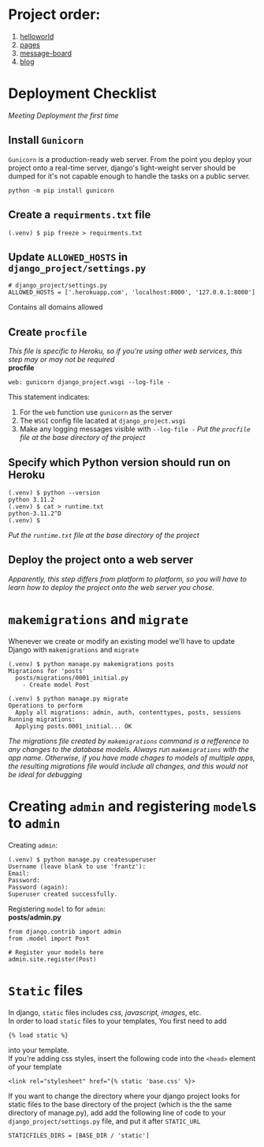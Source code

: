 # Project order:
1. [helloworld](https://github.com/Unmovable8911/hello-world)
2. [pages](https://github.com/Unmovable8911/pages)
3. [message-board](https://github.com/Unmovable8911/message-board)
4. [blog](https://github.com/Unmovable8911/blog)
# Deployment Checklist
*Meeting Deployment the first time*
## Install `Gunicorn`
`Gunicorn` is a production-ready web server. From the point you deploy your project onto
a real-time server, django's light-weight server should be dumped for it's not capable
enough to handle the tasks on a public server.  
```
python -m pip install gunicorn
```
## Create a `requirments.txt` file
```
(.venv) $ pip freeze > requirments.txt
```
## Update `ALLOWED_HOSTS` in `django_project/settings.py`
```
# django_project/settings.py
ALLOWED_HOSTS = ['.herokuapp.com', 'localhost:8000', '127.0.0.1:8000']
```  
Contains all domains allowed
## Create `procfile`
*This file is specific to Heroku, so if you're using other web services, this step may
or may not be required*  
**procfile**
```
web: gunicorn django_project.wsgi --log-file -
```  
This statement indicates:  
1. For the `web` function use `gunicorn` as the server
2. The `WSGI` config file lacated at `django_project.wsgi`
3. Make any logging messages visible with `--log-file -`
*Put the `procfile` file at the base directory of the project*
## Specify which Python version should run on Heroku
```
(.venv) $ python --version
python 3.11.2
(.venv) $ cat > runtime.txt
python-3.11.2^D
(.venv) $
```  
*Put the `runtime.txt` file at the base directory of the project*
## Deploy the project onto a web server
*Apparently, this step differs from platform to platform, so you will have to learn how
to deploy the project onto the web server you chose.*

# `makemigrations` and `migrate`
Whenever we create or modify an existing model we'll have to update Django with
`makemigrations` and `migrate`  
```
(.venv) $ python manage.py makemigrations posts
Migrations for 'posts'
  posts/migrations/0001_initial.py
    - Create model Post

(.venv) $ python manage.py migrate
Operations to perform
  Apply all migrations: admin, auth, contenttypes, posts, sessions
Running migrations:
  Applying posts.0001_initial... OK
```  
*The migrations file created by `makemigrations` command is a refference to any changes
to the database models.*
*Always run `makemigrations` with the app name. Otherwise, if you have made chages to
models of multiple apps, the resulting migrations file would include all changes, and this
would not be ideal for debugging*

# Creating `admin` and registering `model`s to `admin`
Creating `admin`:  
```
(.venv) $ python manage.py createsuperuser
Username (leave blank to use 'frantz'): 
Email: 
Password: 
Password (again):
Superuser created successfully.
```  
Registering `model` to for `admin`:  
**posts/admin.py**
```
from django.contrib import admin
from .model import Post

# Register your models here
admin.site.register(Post)
```  

# `Static` files
In django, `static` files includes *css, javascript, images*, etc.  
In order to load `static` files to your templates, You first need to add  
```
{% load static %}
```  
into your template.  
If you're adding css styles, insert the following code into the `<head>` element of your
template  
```
<link rel="stylesheet" href="{% static 'base.css' %}>
```  
If you want to change the directory where your django project looks for static files to 
the base directory of the project (which is the the same directory of manage.py), add 
add the following line of code to your `django_project/settings.py` file, and put it 
after `STATIC_URL`  
```
STATICFILES_DIRS = [BASE_DIR / 'static']
```
